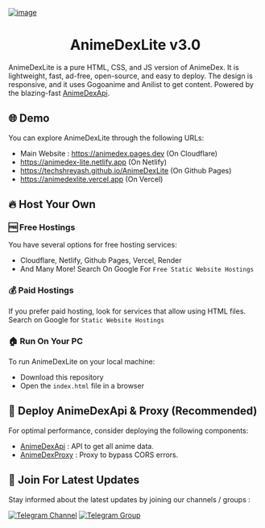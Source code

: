 [![image](https://github.com/TechShreyash/AnimeDexLite/assets/82265247/98c27bb6-c4a8-4224-983e-2bb21386032a)](https://animedex.pages.dev)

<h1 align="center"><b>AnimeDexLite v3.0</b></h1>

AnimeDexLite is a pure HTML, CSS, and JS version of AnimeDex. It is lightweight, fast, ad-free, open-source, and easy to deploy. The design is responsive, and it uses Gogoanime and Anilist to get content. Powered by the blazing-fast [AnimeDexApi](https://api.anime-dex.workers.dev).

## 🌐 Demo
You can explore AnimeDexLite through the following URLs:

- Main Website : https://animedex.pages.dev (On Cloudflare)
- https://animedex-lite.netlify.app (On Netlify)
- https://techshreyash.github.io/AnimeDexLite (On Github Pages)
- https://animedexlite.vercel.app (On Vercel)

## 🔥 Host Your Own

### 🆓 Free Hostings
You have several options for free hosting services:

- Cloudflare, Netlify, Github Pages, Vercel, Render
- And Many More! Search On Google For `Free Static Website Hostings`

### 💰 Paid Hostings
If you prefer paid hosting, look for services that allow using HTML files. Search on Google for `Static Website Hostings`

### 🏠 Run On Your PC
To run AnimeDexLite on your local machine:

- Download this repository
- Open the `index.html` file in a browser

## 🚀 Deploy AnimeDexApi & Proxy (Recommended)
For optimal performance, consider deploying the following components:

- [AnimeDexApi](https://github.com/TechShreyash/AnimeDexApi) : API to get all anime data.
- [AnimeDexProxy](https://github.com/TechShreyash/CloudflareWorker/tree/main/animedexproxy) : Proxy to bypass CORS errors.

## 🔔 Join For Latest Updates
Stay informed about the latest updates by joining our channels / groups :

[![Telegram Channel](https://img.shields.io/static/v1?label=Join&message=Telegram%20Channel&color=blueviolet&style=for-the-badge&logo=telegram&logoColor=violet)](https://telegram.me/TechZBots) [![Telegram Group](https://img.shields.io/static/v1?label=Join&message=Telegram%20Group&color=blueviolet&style=for-the-badge&logo=telegram&logoColor=violet)](https://telegram.me/TechZBots_Support)
